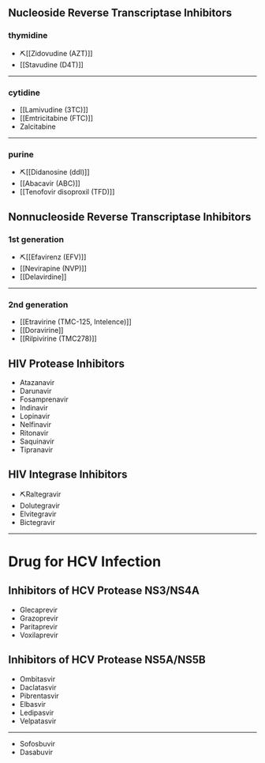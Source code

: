 ## Nucleoside Reverse Transcriptase Inhibitors
### thymidine
- ⛏️[[Zidovudine (AZT)]]
- [[Stavudine (D4T)]]
---
### cytidine
- [[Lamivudine (3TC)]]
- [[Emtricitabine (FTC)]]
- Zalcitabine
---
### purine
- ⛏️[[Didanosine (ddI)]]
- [[Abacavir (ABC)]]
- [[Tenofovir disoproxil (TFD)]]
## Nonnucleoside Reverse Transcriptase Inhibitors
### 1st generation
- ⛏️[[Efavirenz (EFV)]]
- [[Nevirapine (NVP)]]
- [[Delavirdine]]
---
### 2nd generation
- [[Etravirine (TMC-125, Intelence)]]
- [[Doravirine]]
- [[Rilpivirine (TMC278)]]
## HIV Protease Inhibitors
- Atazanavir
- Darunavir
- Fosamprenavir
- Indinavir
- Lopinavir
- Nelfinavir
- Ritonavir
- Saquinavir
- Tipranavir
## HIV Integrase Inhibitors
- ⛏️Raltegravir 
- Dolutegravir 
- Elvitegravir 
- Bictegravir
---
# Drug for HCV Infection
## Inhibitors of HCV Protease NS3/NS4A
- Glecaprevir 
- Grazoprevir 
- Paritaprevir 
- Voxilaprevir 
## Inhibitors of HCV Protease NS5A/NS5B
- Ombitasvir 
- Daclatasvir 
- Pibrentasvir 
- Elbasvir 
- Ledipasvir 
- Velpatasvir
---
- Sofosbuvir
- Dasabuvir 


